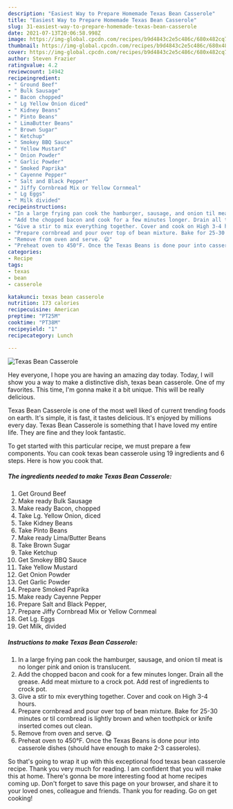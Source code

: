 ```yaml
---
description: "Easiest Way to Prepare Homemade Texas Bean Casserole"
title: "Easiest Way to Prepare Homemade Texas Bean Casserole"
slug: 31-easiest-way-to-prepare-homemade-texas-bean-casserole
date: 2021-07-13T20:06:58.998Z
image: https://img-global.cpcdn.com/recipes/b9d4843c2e5c486c/680x482cq70/texas-bean-casserole-recipe-main-photo.jpg
thumbnail: https://img-global.cpcdn.com/recipes/b9d4843c2e5c486c/680x482cq70/texas-bean-casserole-recipe-main-photo.jpg
cover: https://img-global.cpcdn.com/recipes/b9d4843c2e5c486c/680x482cq70/texas-bean-casserole-recipe-main-photo.jpg
author: Steven Frazier
ratingvalue: 4.2
reviewcount: 14942
recipeingredient:
- " Ground Beef"
- " Bulk Sausage"
- " Bacon chopped"
- " Lg Yellow Onion diced"
- " Kidney Beans"
- " Pinto Beans"
- " LimaButter Beans"
- " Brown Sugar"
- " Ketchup"
- " Smokey BBQ Sauce"
- " Yellow Mustard"
- " Onion Powder"
- " Garlic Powder"
- " Smoked Paprika"
- " Cayenne Pepper"
- " Salt and Black Pepper"
- " Jiffy Cornbread Mix or Yellow Cornmeal"
- " Lg Eggs"
- " Milk divided"
recipeinstructions:
- "In a large frying pan cook the hamburger, sausage, and onion til meat is no longer pink and onion is translucent."
- "Add the chopped bacon and cook for a few minutes longer. Drain all the grease. Add meat mixture to a crock pot. Add rest of ingredients to crock pot."
- "Give a stir to mix everything together. Cover and cook on High 3-4 hours."
- "Prepare cornbread and pour over top of bean mixture. Bake for 25-30 minutes or til cornbread is lightly brown and when toothpick or knife inserted comes out clean."
- "Remove from oven and serve. 😋"
- "Preheat oven to 450°F. Once the Texas Beans is done pour into casserole dishes (should have enough to make 2-3 casseroles)."
categories:
- Recipe
tags:
- texas
- bean
- casserole

katakunci: texas bean casserole 
nutrition: 173 calories
recipecuisine: American
preptime: "PT25M"
cooktime: "PT38M"
recipeyield: "1"
recipecategory: Lunch

---
```



![Texas Bean Casserole](https://img-global.cpcdn.com/recipes/b9d4843c2e5c486c/680x482cq70/texas-bean-casserole-recipe-main-photo.jpg)

Hey everyone, I hope you are having an amazing day today. Today, I will show you a way to make a distinctive dish, texas bean casserole. One of my favorites. This time, I'm gonna make it a bit unique. This will be really delicious.

Texas Bean Casserole is one of the most well liked of current trending foods on earth. It's simple, it is fast, it tastes delicious. It's enjoyed by millions every day. Texas Bean Casserole is something that I have loved my entire life. They are fine and they look fantastic.




To get started with this particular recipe, we must prepare a few components. You can cook texas bean casserole using 19 ingredients and 6 steps. Here is how you cook that.

<!--inarticleads1-->

##### The ingredients needed to make Texas Bean Casserole:

1. Get  Ground Beef
1. Make ready  Bulk Sausage
1. Make ready  Bacon, chopped
1. Take  Lg. Yellow Onion, diced
1. Take  Kidney Beans
1. Take  Pinto Beans
1. Make ready  Lima/Butter Beans
1. Take  Brown Sugar
1. Take  Ketchup
1. Get  Smokey BBQ Sauce
1. Take  Yellow Mustard
1. Get  Onion Powder
1. Get  Garlic Powder
1. Prepare  Smoked Paprika
1. Make ready  Cayenne Pepper
1. Prepare  Salt and Black Pepper,
1. Prepare  Jiffy Cornbread Mix or Yellow Cornmeal
1. Get  Lg. Eggs
1. Get  Milk, divided




<!--inarticleads2-->

##### Instructions to make Texas Bean Casserole:

1. In a large frying pan cook the hamburger, sausage, and onion til meat is no longer pink and onion is translucent.
1. Add the chopped bacon and cook for a few minutes longer. Drain all the grease. Add meat mixture to a crock pot. Add rest of ingredients to crock pot.
1. Give a stir to mix everything together. Cover and cook on High 3-4 hours.
1. Prepare cornbread and pour over top of bean mixture. Bake for 25-30 minutes or til cornbread is lightly brown and when toothpick or knife inserted comes out clean.
1. Remove from oven and serve. 😋
1. Preheat oven to 450°F. Once the Texas Beans is done pour into casserole dishes (should have enough to make 2-3 casseroles).




So that's going to wrap it up with this exceptional food texas bean casserole recipe. Thank you very much for reading. I am confident that you will make this at home. There's gonna be more interesting food at home recipes coming up. Don't forget to save this page on your browser, and share it to your loved ones, colleague and friends. Thank you for reading. Go on get cooking!
